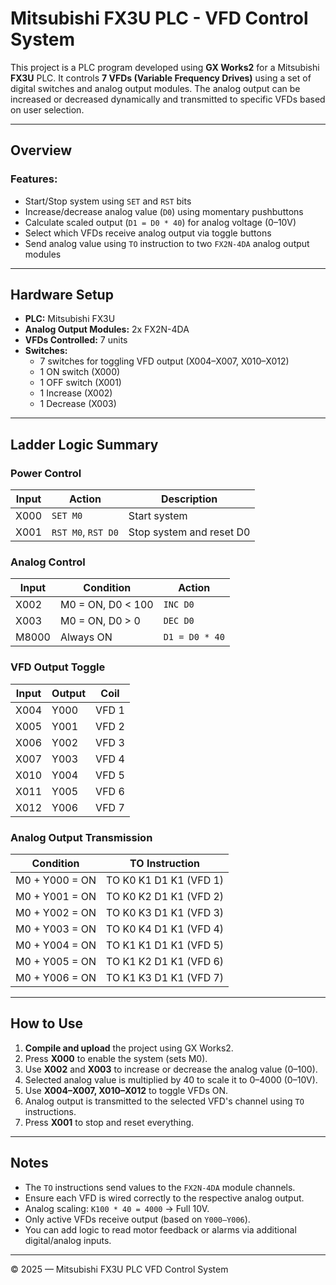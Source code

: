 # Mitsubishi FX3U PLC - VFD Control System

This project is a PLC program developed using **GX Works2** for a Mitsubishi **FX3U** PLC. It controls **7 VFDs (Variable Frequency Drives)** using a set of digital switches and analog output modules. The analog output can be increased or decreased dynamically and transmitted to specific VFDs based on user selection.

---

## Overview

### Features:

- Start/Stop system using `SET` and `RST` bits
- Increase/decrease analog value (`D0`) using momentary pushbuttons
- Calculate scaled output (`D1 = D0 * 40`) for analog voltage (0–10V)
- Select which VFDs receive analog output via toggle buttons
- Send analog value using `TO` instruction to two `FX2N-4DA` analog output modules

---

## Hardware Setup

- **PLC:** Mitsubishi FX3U
- **Analog Output Modules:** 2x FX2N-4DA
- **VFDs Controlled:** 7 units
- **Switches:**
  - 7 switches for toggling VFD output (X004–X007, X010–X012)
  - 1 ON switch (X000)
  - 1 OFF switch (X001)
  - 1 Increase (X002)
  - 1 Decrease (X003)

---

## Ladder Logic Summary

### Power Control
| Input  | Action           | Description              |
|--------|------------------|--------------------------|
| X000   | `SET M0`         | Start system             |
| X001   | `RST M0`, `RST D0` | Stop system and reset D0 |

### Analog Control
| Input  | Condition        | Action       |
|--------|------------------|--------------|
| X002   | M0 = ON, D0 < 100| `INC D0`     |
| X003   | M0 = ON, D0 > 0  | `DEC D0`     |
| M8000  | Always ON        | `D1 = D0 * 40` |

### VFD Output Toggle
| Input | Output | Coil    |
|-------|--------|---------|
| X004  | Y000   | VFD 1   |
| X005  | Y001   | VFD 2   |
| X006  | Y002   | VFD 3   |
| X007  | Y003   | VFD 4   |
| X010  | Y004   | VFD 5   |
| X011  | Y005   | VFD 6   |
| X012  | Y006   | VFD 7   |

### Analog Output Transmission
| Condition           | TO Instruction             |
|---------------------|----------------------------|
| M0 + Y000 = ON      | TO K0 K1 D1 K1 (VFD 1)     |
| M0 + Y001 = ON      | TO K0 K2 D1 K1 (VFD 2)     |
| M0 + Y002 = ON      | TO K0 K3 D1 K1 (VFD 3)     |
| M0 + Y003 = ON      | TO K0 K4 D1 K1 (VFD 4)     |
| M0 + Y004 = ON      | TO K1 K1 D1 K1 (VFD 5)     |
| M0 + Y005 = ON      | TO K1 K2 D1 K1 (VFD 6)     |
| M0 + Y006 = ON      | TO K1 K3 D1 K1 (VFD 7)     |

---

## How to Use

1. **Compile and upload** the project using GX Works2.
2. Press **X000** to enable the system (sets M0).
3. Use **X002** and **X003** to increase or decrease the analog value (0–100).
4. Selected analog value is multiplied by 40 to scale it to 0–4000 (0–10V).
5. Use **X004–X007, X010–X012** to toggle VFDs ON.
6. Analog output is transmitted to the selected VFD's channel using `TO` instructions.
7. Press **X001** to stop and reset everything.

---

## Notes

- The `TO` instructions send values to the `FX2N-4DA` module channels.
- Ensure each VFD is wired correctly to the respective analog output.
- Analog scaling: `K100 * 40 = 4000` → Full 10V.
- Only active VFDs receive output (based on `Y000–Y006`).
- You can add logic to read motor feedback or alarms via additional digital/analog inputs.

---

© 2025 — Mitsubishi FX3U PLC VFD Control System
